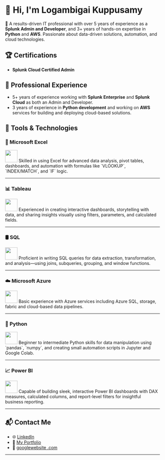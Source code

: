 # 👋 Hi, I'm Logambigai Kuppusamy

🔧 A results-driven IT professional with over 5 years of experience as a **Splunk Admin and Developer**, and 3+ years of hands-on expertise in **Python** and **AWS**. Passionate about data-driven solutions, automation, and cloud technologies.

## 🏆 Certifications
- **Splunk Cloud Certified Admin**

## 💼 Professional Experience
- 5+ years of experience working with **Splunk Enterprise** and **Splunk Cloud** as both an Admin and Developer.
- 3 years of experience in **Python development** and working on **AWS** services for building and deploying cloud-based solutions.

## 💼 Tools & Technologies
 
### 🧮 Microsoft Excel  
<img src="https://img.icons8.com/color/48/000000/microsoft-excel-2019.png" width="40" />  
Skilled in using Excel for advanced data analysis, pivot tables, dashboards, and automation with formulas like `VLOOKUP`, `INDEX/MATCH`, and `IF` logic.
 
---
 
### 📊 Tableau  
<img src="https://img.icons8.com/color/48/000000/tableau-software.png" width="40" />  
Experienced in creating interactive dashboards, storytelling with data, and sharing insights visually using filters, parameters, and calculated fields.
 
---
 
### 🛢 SQL  
<img src="https://img.icons8.com/ios-filled/50/000000/sql.png" width="40" />  
Proficient in writing SQL queries for data extraction, transformation, and analysis—using joins, subqueries, grouping, and window functions.
 
---
 
### ☁️ Microsoft Azure  
<img src="https://img.icons8.com/color/48/000000/azure-1.png" width="40" />  
Basic experience with Azure services including Azure SQL, storage, fabric and cloud-based data pipelines.
 
---
 
### 🐍 Python  
<img src="https://img.icons8.com/color/48/000000/python--v1.png" width="40" />  
Beginner to intermediate Python skills for data manipulation using `pandas`, `numpy`, and creating small automation scripts in Jupyter and Google Colab.
 
---
 
### 📈 Power BI  
<img src="https://img.icons8.com/color/48/000000/power-bi.png" width="40" />  
Capable of building sleek, interactive Power BI dashboards with DAX measures, calculated columns, and report-level filters for insightful business reporting.
 
---
 
## 📬 Contact Me
 
- 🌐 [LinkedIn](linkedin.com/in/logak)
- 📁 [My Portfolio](#)
- 📧 [googlewebsite .com](https://sites.google.com/view/loga-k/my-portfolio)
 
---
